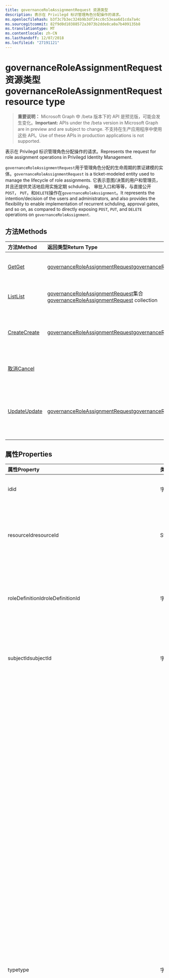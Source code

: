 ```yaml
---
title: governanceRoleAssignmentRequest 资源类型
description: 表示在 Privilegd 标识管理角色分配操作的请求。
ms.openlocfilehash: b3f3c7b3ec324b9b3df24cc0c53eaa6d1cda7a4c
ms.sourcegitcommit: 82f9d0d10388572a3073b2dde8ca0a7b409135b8
ms.translationtype: MT
ms.contentlocale: zh-CN
ms.lasthandoff: 12/07/2018
ms.locfileid: "27191121"
---
```

# <a name="governanceroleassignmentrequest-resource-type"></a><span data-ttu-id="6958c-103">governanceRoleAssignmentRequest 资源类型</span><span class="sxs-lookup"><span data-stu-id="6958c-103">governanceRoleAssignmentRequest resource type</span></span>

> <span data-ttu-id="6958c-104">**重要说明：** Microsoft Graph 中 /beta 版本下的 API 是预览版，可能会发生变化。</span><span class="sxs-lookup"><span data-stu-id="6958c-104">**Important:** APIs under the /beta version in Microsoft Graph are in preview and are subject to change.</span></span> <span data-ttu-id="6958c-105">不支持在生产应用程序中使用这些 API。</span><span class="sxs-lookup"><span data-stu-id="6958c-105">Use of these APIs in production applications is not supported.</span></span>

<span data-ttu-id="6958c-106">表示在 Privilegd 标识管理角色分配操作的请求。</span><span class="sxs-lookup"><span data-stu-id="6958c-106">Represents the request for role assignment operations in Privilegd Identity Management.</span></span>

<span data-ttu-id="6958c-107">`governanceRoleAssignmentRequest`用于管理角色分配的生命周期的票证建模的实体。</span><span class="sxs-lookup"><span data-stu-id="6958c-107">`governanceRoleAssignmentRequest` is a ticket-modeled entity used to manage the lifecycle of role assignments.</span></span> <span data-ttu-id="6958c-108">它表示意图/决策的用户和管理员，并且还提供灵活地启用实施定期 schduling、 审批入口和等等，与直接公开`POST`， `PUT`，和`DELETE`操作在`governanceRoleAssignment`。</span><span class="sxs-lookup"><span data-stu-id="6958c-108">It represents the intention/decision of the users and administrators, and also provides the flexibility to enable implementation of recurrent schduling, approval gates, and so on, as compared to directly exposing `POST`, `PUT`, and `DELETE` operations on `governanceRoleAssignment`.</span></span>

## <a name="methods"></a><span data-ttu-id="6958c-109">方法</span><span class="sxs-lookup"><span data-stu-id="6958c-109">Methods</span></span>

| <span data-ttu-id="6958c-110">方法</span><span class="sxs-lookup"><span data-stu-id="6958c-110">Method</span></span>          |<span data-ttu-id="6958c-111">返回类型</span><span class="sxs-lookup"><span data-stu-id="6958c-111">Return Type</span></span>  |<span data-ttu-id="6958c-112">说明</span><span class="sxs-lookup"><span data-stu-id="6958c-112">Description</span></span>|
|:------------|:--------|:--------|
|[<span data-ttu-id="6958c-113">Get</span><span class="sxs-lookup"><span data-stu-id="6958c-113">Get</span></span>](../api/governanceroleassignmentrequest-get.md) | [<span data-ttu-id="6958c-114">governanceRoleAssignmentRequest</span><span class="sxs-lookup"><span data-stu-id="6958c-114">governanceRoleAssignmentRequest</span></span>](../resources/governanceroleassignmentrequest.md)|<span data-ttu-id="6958c-115">获取由 ID 指定的角色分配请求</span><span class="sxs-lookup"><span data-stu-id="6958c-115">Get a role assignment request specified by ID.</span></span>  
|[<span data-ttu-id="6958c-116">List</span><span class="sxs-lookup"><span data-stu-id="6958c-116">List</span></span>](../api/governanceroleassignmentrequest-list.md) | <span data-ttu-id="6958c-117">[governanceRoleAssignmentRequest](../resources/governanceroleassignmentrequest.md)集合</span><span class="sxs-lookup"><span data-stu-id="6958c-117">[governanceRoleAssignmentRequest](../resources/governanceroleassignmentrequest.md)  collection</span></span>|<span data-ttu-id="6958c-118">获取角色分配请求的资源。</span><span class="sxs-lookup"><span data-stu-id="6958c-118">Get role assignment requests on a resource.</span></span>|
|[<span data-ttu-id="6958c-119">Create</span><span class="sxs-lookup"><span data-stu-id="6958c-119">Create</span></span>](../api/governanceroleassignmentrequest-post.md)|  [<span data-ttu-id="6958c-120">governanceRoleAssignmentRequest</span><span class="sxs-lookup"><span data-stu-id="6958c-120">governanceRoleAssignmentRequest</span></span>](../resources/governanceroleassignmentrequest.md)|<span data-ttu-id="6958c-121">创建管理现有或新角色分配的生命周期的请求。</span><span class="sxs-lookup"><span data-stu-id="6958c-121">Create a request to manage the lifecycle of existing or new role assignment.</span></span>|
|[<span data-ttu-id="6958c-122">取消</span><span class="sxs-lookup"><span data-stu-id="6958c-122">Cancel</span></span>](../api/governanceroleassignmentrequest-cancel.md)|  |<span data-ttu-id="6958c-123">取消挂起的角色分配请求。</span><span class="sxs-lookup"><span data-stu-id="6958c-123">Cancel a pending role assignment request.</span></span>|
|[<span data-ttu-id="6958c-124">Update</span><span class="sxs-lookup"><span data-stu-id="6958c-124">Update</span></span>](../api/governanceroleassignmentrequest-update.md)| [<span data-ttu-id="6958c-125">governanceRoleAssignmentRequest</span><span class="sxs-lookup"><span data-stu-id="6958c-125">governanceRoleAssignmentRequest</span></span>](../resources/governanceroleassignmentrequest.md)|<span data-ttu-id="6958c-126">如果请求中的状态，管理员更新对请求的决策`PendingAdminDecision`。</span><span class="sxs-lookup"><span data-stu-id="6958c-126">Administrators update the decisions on requests if the requests are in status of `PendingAdminDecision`.</span></span>|

## <a name="properties"></a><span data-ttu-id="6958c-127">属性</span><span class="sxs-lookup"><span data-stu-id="6958c-127">Properties</span></span>
| <span data-ttu-id="6958c-128">属性</span><span class="sxs-lookup"><span data-stu-id="6958c-128">Property</span></span>                  | <span data-ttu-id="6958c-129">类型</span><span class="sxs-lookup"><span data-stu-id="6958c-129">Type</span></span>          |<span data-ttu-id="6958c-130">说明</span><span class="sxs-lookup"><span data-stu-id="6958c-130">Description</span></span>|
|:--------------------------|:--------------|:----------|
|<span data-ttu-id="6958c-131">id</span><span class="sxs-lookup"><span data-stu-id="6958c-131">id</span></span>                         |<span data-ttu-id="6958c-132">字符串</span><span class="sxs-lookup"><span data-stu-id="6958c-132">String</span></span>         |<span data-ttu-id="6958c-133">角色分配请求的 id。</span><span class="sxs-lookup"><span data-stu-id="6958c-133">The id of the role assignment request.</span></span>|
|<span data-ttu-id="6958c-134">resourceId</span><span class="sxs-lookup"><span data-stu-id="6958c-134">resourceId</span></span>                 |<span data-ttu-id="6958c-135">String</span><span class="sxs-lookup"><span data-stu-id="6958c-135">String</span></span>         |<span data-ttu-id="6958c-136">必需。</span><span class="sxs-lookup"><span data-stu-id="6958c-136">Required.</span></span> <span data-ttu-id="6958c-137">与关联的角色分配请求的资源的 id。</span><span class="sxs-lookup"><span data-stu-id="6958c-137">The id of the resource which the role assignment request is associated with.</span></span>|
|<span data-ttu-id="6958c-138">roleDefinitionId</span><span class="sxs-lookup"><span data-stu-id="6958c-138">roleDefinitionId</span></span>           |<span data-ttu-id="6958c-139">字符串</span><span class="sxs-lookup"><span data-stu-id="6958c-139">String</span></span>         |<span data-ttu-id="6958c-140">必需。</span><span class="sxs-lookup"><span data-stu-id="6958c-140">Required.</span></span> <span data-ttu-id="6958c-141">角色分配请求相关联的角色定义的 id。</span><span class="sxs-lookup"><span data-stu-id="6958c-141">The id of the role definition which the role assignment request is associated with.</span></span>|
|<span data-ttu-id="6958c-142">subjectId</span><span class="sxs-lookup"><span data-stu-id="6958c-142">subjectId</span></span>                  |<span data-ttu-id="6958c-143">字符串</span><span class="sxs-lookup"><span data-stu-id="6958c-143">String</span></span>         |<span data-ttu-id="6958c-144">必需。</span><span class="sxs-lookup"><span data-stu-id="6958c-144">Required.</span></span> <span data-ttu-id="6958c-145">其关联的角色分配请求的主题的 id。</span><span class="sxs-lookup"><span data-stu-id="6958c-145">The id of the subject which the role assignment request is associated with.</span></span>|
|<span data-ttu-id="6958c-146">type</span><span class="sxs-lookup"><span data-stu-id="6958c-146">type</span></span>                       |<span data-ttu-id="6958c-147">字符串</span><span class="sxs-lookup"><span data-stu-id="6958c-147">String</span></span>         |<span data-ttu-id="6958c-148">必需。</span><span class="sxs-lookup"><span data-stu-id="6958c-148">Required.</span></span> <span data-ttu-id="6958c-149">表示的角色分配操作的类型。</span><span class="sxs-lookup"><span data-stu-id="6958c-149">Representing the the type of the operation on the role assignment.</span></span> <span data-ttu-id="6958c-150">值可以是</span><span class="sxs-lookup"><span data-stu-id="6958c-150">The value can be</span></span> <ul><li><span data-ttu-id="6958c-151">`AdminAdd`： 管理员分配给角色; 用户/组</span><span class="sxs-lookup"><span data-stu-id="6958c-151">`AdminAdd`: Adminstrators assign users/groups to roles;</span></span></li><li><span data-ttu-id="6958c-152">`UserAdd`： 用户激活合格分配;</span><span class="sxs-lookup"><span data-stu-id="6958c-152">`UserAdd`: Users activate eligible assignments;</span></span></li><li> <span data-ttu-id="6958c-153">`AdminUpdate`： 管理员更改现有角色分配</span><span class="sxs-lookup"><span data-stu-id="6958c-153">`AdminUpdate`: Adminstrators change existing role assignments</span></span></li><li><span data-ttu-id="6958c-154">`AdminRemove`： 管理员角色中移除用户/组</span><span class="sxs-lookup"><span data-stu-id="6958c-154">`AdminRemove`: Adminstrators remove users/groups from roles;</span></span><li><span data-ttu-id="6958c-155">`UserRemove`： 用户停用活动的工作分配;</span><span class="sxs-lookup"><span data-stu-id="6958c-155">`UserRemove`: Users deactivate active assignments;</span></span><li><span data-ttu-id="6958c-156">`UserExtend`： 用户请求扩展其即将过期的分配;</span><span class="sxs-lookup"><span data-stu-id="6958c-156">`UserExtend`: Users request to extend their expiring assignments;</span></span></li><li><span data-ttu-id="6958c-157">`AdminExtend`： 管理员扩展即将过期的工作分配。</span><span class="sxs-lookup"><span data-stu-id="6958c-157">`AdminExtend`: Administrators extend expiring assignments.</span></span></li><li><span data-ttu-id="6958c-158">`UserRenew`: 续订其过期的分配; 用户申请</span><span class="sxs-lookup"><span data-stu-id="6958c-158">`UserRenew`: Users request to renew their expired assignments;</span></span></li><li><span data-ttu-id="6958c-159">`AdminRenew`： 管理员扩展即将过期的工作分配。</span><span class="sxs-lookup"><span data-stu-id="6958c-159">`AdminRenew`: Administrators extend expiring assignments.</span></span></li></ul>|
|<span data-ttu-id="6958c-160">assignmentState</span><span class="sxs-lookup"><span data-stu-id="6958c-160">assignmentState</span></span>|<span data-ttu-id="6958c-161">字符串</span><span class="sxs-lookup"><span data-stu-id="6958c-161">String</span></span>  |<span data-ttu-id="6958c-162">必需。</span><span class="sxs-lookup"><span data-stu-id="6958c-162">Required.</span></span> <span data-ttu-id="6958c-163">工作分配状态。</span><span class="sxs-lookup"><span data-stu-id="6958c-163">The state of the assignment.</span></span> <span data-ttu-id="6958c-164">值可以是</span><span class="sxs-lookup"><span data-stu-id="6958c-164">The value can be</span></span> <ul><li> <span data-ttu-id="6958c-165">`Eligible`合格的分配</span><span class="sxs-lookup"><span data-stu-id="6958c-165">`Eligible` for eligible assignment</span></span></li><li> <span data-ttu-id="6958c-166">`Active`-如果直接分配`Active`的管理员，或激活合格工作分配的用户。</span><span class="sxs-lookup"><span data-stu-id="6958c-166">`Active` - if it is directly assigned `Active` by administrators, or activated on an eligible assignment by the users.</span></span></li></ul>|
|<span data-ttu-id="6958c-167">requestedDateTime</span><span class="sxs-lookup"><span data-stu-id="6958c-167">requestedDateTime</span></span>          |<span data-ttu-id="6958c-168">DateTimeOffset</span><span class="sxs-lookup"><span data-stu-id="6958c-168">DateTimeOffset</span></span> |<span data-ttu-id="6958c-169">只读。</span><span class="sxs-lookup"><span data-stu-id="6958c-169">Read-only.</span></span> <span data-ttu-id="6958c-170">请求创建时间。</span><span class="sxs-lookup"><span data-stu-id="6958c-170">The request create time.</span></span> <span data-ttu-id="6958c-171">时间戳类型表示采用 ISO 8601 格式的日期和时间信息，始终采用 UTC 时区。</span><span class="sxs-lookup"><span data-stu-id="6958c-171">The Timestamp type represents date and time information using ISO 8601 format and is always in UTC time.</span></span> <span data-ttu-id="6958c-172">例如，2014 年 1 月 1 日午夜 UTC 如下所示：`'2014-01-01T00:00:00Z'`</span><span class="sxs-lookup"><span data-stu-id="6958c-172">For example, midnight UTC on Jan 1, 2014 would look like this: `'2014-01-01T00:00:00Z'`</span></span>|
|<span data-ttu-id="6958c-173">计划</span><span class="sxs-lookup"><span data-stu-id="6958c-173">schedule</span></span>                   |[<span data-ttu-id="6958c-174">governanceSchedule</span><span class="sxs-lookup"><span data-stu-id="6958c-174">governanceSchedule</span></span>](governanceschedule.md)|<span data-ttu-id="6958c-175">角色分配请求的计划对象。</span><span class="sxs-lookup"><span data-stu-id="6958c-175">The schedule object of the role assignment request.</span></span>|
|<span data-ttu-id="6958c-176">原因</span><span class="sxs-lookup"><span data-stu-id="6958c-176">reason</span></span>                     |<span data-ttu-id="6958c-177">字符串</span><span class="sxs-lookup"><span data-stu-id="6958c-177">String</span></span>         |<span data-ttu-id="6958c-178">用户和管理员提供的一条消息时创建有关为什么需要请求。</span><span class="sxs-lookup"><span data-stu-id="6958c-178">A message provided by users and administrators when create the request about why it is needed.</span></span>|
|<span data-ttu-id="6958c-179">状态</span><span class="sxs-lookup"><span data-stu-id="6958c-179">status</span></span>                     |[<span data-ttu-id="6958c-180">governanceRoleAssignmentRequestStatus</span><span class="sxs-lookup"><span data-stu-id="6958c-180">governanceRoleAssignmentRequestStatus</span></span>](governanceroleassignmentrequeststatus.md)         |<span data-ttu-id="6958c-181">角色分配请求的状态。</span><span class="sxs-lookup"><span data-stu-id="6958c-181">The status of the role assignment request.</span></span>|
|<span data-ttu-id="6958c-182">linkedEligibleRoleAssignmentId</span><span class="sxs-lookup"><span data-stu-id="6958c-182">linkedEligibleRoleAssignmentId</span></span>|<span data-ttu-id="6958c-183">字符串</span><span class="sxs-lookup"><span data-stu-id="6958c-183">String</span></span>        |<span data-ttu-id="6958c-184">如果这是角色激活请求，它所表示的 id`eligible assignment`所引用;否则，值为`null`。</span><span class="sxs-lookup"><span data-stu-id="6958c-184">If this is a request for role activation, it represents the id of the `eligible assignment` being referred; Otherwise, the value is `null`.</span></span> |



## <a name="relationships"></a><span data-ttu-id="6958c-185">Relationships</span><span class="sxs-lookup"><span data-stu-id="6958c-185">Relationships</span></span>
| <span data-ttu-id="6958c-186">关系</span><span class="sxs-lookup"><span data-stu-id="6958c-186">Relationship</span></span> | <span data-ttu-id="6958c-187">类型</span><span class="sxs-lookup"><span data-stu-id="6958c-187">Type</span></span>                                |<span data-ttu-id="6958c-188">说明</span><span class="sxs-lookup"><span data-stu-id="6958c-188">Description</span></span>|
|:-------------|:----------------------------------|:----------|
|<span data-ttu-id="6958c-189">资源</span><span class="sxs-lookup"><span data-stu-id="6958c-189">resource</span></span>      |[<span data-ttu-id="6958c-190">governanceResource</span><span class="sxs-lookup"><span data-stu-id="6958c-190">governanceResource</span></span>](../resources/governanceresource.md)            |<span data-ttu-id="6958c-191">只读。</span><span class="sxs-lookup"><span data-stu-id="6958c-191">Read-only.</span></span> <span data-ttu-id="6958c-192">旨在请求的资源。</span><span class="sxs-lookup"><span data-stu-id="6958c-192">The resource that the request aims to.</span></span> |
|<span data-ttu-id="6958c-193">roleDefinition</span><span class="sxs-lookup"><span data-stu-id="6958c-193">roleDefinition</span></span>|[<span data-ttu-id="6958c-194">governanceRoleDefinition</span><span class="sxs-lookup"><span data-stu-id="6958c-194">governanceRoleDefinition</span></span>](../resources/governanceroledefinition.md)|<span data-ttu-id="6958c-195">只读。</span><span class="sxs-lookup"><span data-stu-id="6958c-195">Read-only.</span></span> <span data-ttu-id="6958c-196">请求旨在角色定义。</span><span class="sxs-lookup"><span data-stu-id="6958c-196">The role definition that the request aims to.</span></span> |
|<span data-ttu-id="6958c-197">subject</span><span class="sxs-lookup"><span data-stu-id="6958c-197">subject</span></span>       |[<span data-ttu-id="6958c-198">governanceSubject</span><span class="sxs-lookup"><span data-stu-id="6958c-198">governanceSubject</span></span>](../resources/governancesubject.md)|<span data-ttu-id="6958c-199">只读。</span><span class="sxs-lookup"><span data-stu-id="6958c-199">Read-only.</span></span> <span data-ttu-id="6958c-200">用户/组主体。</span><span class="sxs-lookup"><span data-stu-id="6958c-200">The user/group principal.</span></span>|

### <a name="json-representation"></a><span data-ttu-id="6958c-201">JSON 表示形式</span><span class="sxs-lookup"><span data-stu-id="6958c-201">JSON representation</span></span>

<span data-ttu-id="6958c-202">下面是资源的 JSON 表示形式。</span><span class="sxs-lookup"><span data-stu-id="6958c-202">Here is a JSON representation of the resource.</span></span>

<!-- {
  "blockType": "resource",
  "optionalProperties": [

  ],
  "@odata.type": "microsoft.graph.governanceRoleAssignmentRequest"
}-->

```json
{
  "id": "String (identifier)",
  "resourceId": "String",
  "roleDefinitionId": "String",
  "subjectId": "String",
  "type": "String",
  "assignmentState": "String",
  "reason": "String",
  "requestedDateTime": "String (timestamp)",
  "schedule": {"@odata.type": "microsoft.graph.governanceSchedule"},
  "status": {"@odata.type": "microsoft.graph.governanceRoleAssignmentRequestStatus"},
  "linkedEligibleRoleAssignmentId": "String"
}

```

<!-- uuid: 8fcb5dbc-d5aa-4681-8e31-b001d5168d79
2015-10-25 14:57:30 UTC -->
<!-- {
  "type": "#page.annotation",
  "description": "governanceRoleAssignmentRequest",
  "keywords": "",
  "section": "documentation",
  "tocPath": ""
}-->
